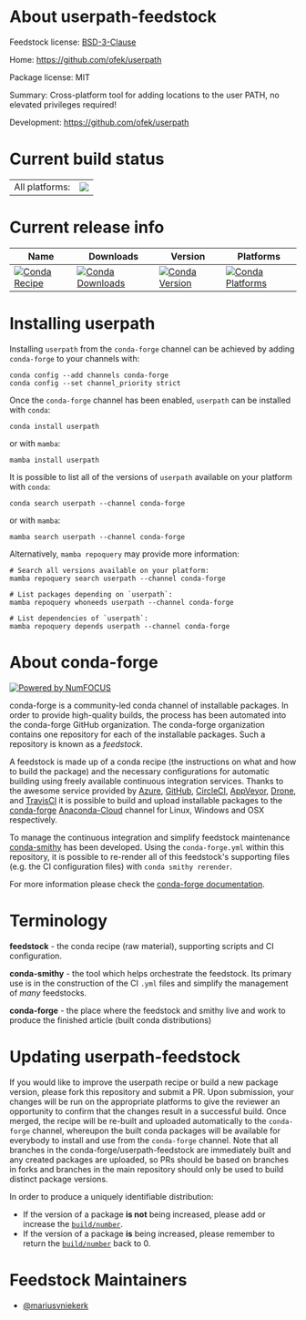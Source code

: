 About userpath-feedstock
========================

Feedstock license: [BSD-3-Clause](https://github.com/conda-forge/userpath-feedstock/blob/main/LICENSE.txt)

Home: https://github.com/ofek/userpath

Package license: MIT

Summary: Cross-platform tool for adding locations to the user PATH, no elevated privileges required!

Development: https://github.com/ofek/userpath

Current build status
====================


<table><tr><td>All platforms:</td>
    <td>
      <a href="https://dev.azure.com/conda-forge/feedstock-builds/_build/latest?definitionId=8756&branchName=main">
        <img src="https://dev.azure.com/conda-forge/feedstock-builds/_apis/build/status/userpath-feedstock?branchName=main">
      </a>
    </td>
  </tr>
</table>

Current release info
====================

| Name | Downloads | Version | Platforms |
| --- | --- | --- | --- |
| [![Conda Recipe](https://img.shields.io/badge/recipe-userpath-green.svg)](https://anaconda.org/conda-forge/userpath) | [![Conda Downloads](https://img.shields.io/conda/dn/conda-forge/userpath.svg)](https://anaconda.org/conda-forge/userpath) | [![Conda Version](https://img.shields.io/conda/vn/conda-forge/userpath.svg)](https://anaconda.org/conda-forge/userpath) | [![Conda Platforms](https://img.shields.io/conda/pn/conda-forge/userpath.svg)](https://anaconda.org/conda-forge/userpath) |

Installing userpath
===================

Installing `userpath` from the `conda-forge` channel can be achieved by adding `conda-forge` to your channels with:

```
conda config --add channels conda-forge
conda config --set channel_priority strict
```

Once the `conda-forge` channel has been enabled, `userpath` can be installed with `conda`:

```
conda install userpath
```

or with `mamba`:

```
mamba install userpath
```

It is possible to list all of the versions of `userpath` available on your platform with `conda`:

```
conda search userpath --channel conda-forge
```

or with `mamba`:

```
mamba search userpath --channel conda-forge
```

Alternatively, `mamba repoquery` may provide more information:

```
# Search all versions available on your platform:
mamba repoquery search userpath --channel conda-forge

# List packages depending on `userpath`:
mamba repoquery whoneeds userpath --channel conda-forge

# List dependencies of `userpath`:
mamba repoquery depends userpath --channel conda-forge
```


About conda-forge
=================

[![Powered by
NumFOCUS](https://img.shields.io/badge/powered%20by-NumFOCUS-orange.svg?style=flat&colorA=E1523D&colorB=007D8A)](https://numfocus.org)

conda-forge is a community-led conda channel of installable packages.
In order to provide high-quality builds, the process has been automated into the
conda-forge GitHub organization. The conda-forge organization contains one repository
for each of the installable packages. Such a repository is known as a *feedstock*.

A feedstock is made up of a conda recipe (the instructions on what and how to build
the package) and the necessary configurations for automatic building using freely
available continuous integration services. Thanks to the awesome service provided by
[Azure](https://azure.microsoft.com/en-us/services/devops/), [GitHub](https://github.com/),
[CircleCI](https://circleci.com/), [AppVeyor](https://www.appveyor.com/),
[Drone](https://cloud.drone.io/welcome), and [TravisCI](https://travis-ci.com/)
it is possible to build and upload installable packages to the
[conda-forge](https://anaconda.org/conda-forge) [Anaconda-Cloud](https://anaconda.org/)
channel for Linux, Windows and OSX respectively.

To manage the continuous integration and simplify feedstock maintenance
[conda-smithy](https://github.com/conda-forge/conda-smithy) has been developed.
Using the ``conda-forge.yml`` within this repository, it is possible to re-render all of
this feedstock's supporting files (e.g. the CI configuration files) with ``conda smithy rerender``.

For more information please check the [conda-forge documentation](https://conda-forge.org/docs/).

Terminology
===========

**feedstock** - the conda recipe (raw material), supporting scripts and CI configuration.

**conda-smithy** - the tool which helps orchestrate the feedstock.
                   Its primary use is in the construction of the CI ``.yml`` files
                   and simplify the management of *many* feedstocks.

**conda-forge** - the place where the feedstock and smithy live and work to
                  produce the finished article (built conda distributions)


Updating userpath-feedstock
===========================

If you would like to improve the userpath recipe or build a new
package version, please fork this repository and submit a PR. Upon submission,
your changes will be run on the appropriate platforms to give the reviewer an
opportunity to confirm that the changes result in a successful build. Once
merged, the recipe will be re-built and uploaded automatically to the
`conda-forge` channel, whereupon the built conda packages will be available for
everybody to install and use from the `conda-forge` channel.
Note that all branches in the conda-forge/userpath-feedstock are
immediately built and any created packages are uploaded, so PRs should be based
on branches in forks and branches in the main repository should only be used to
build distinct package versions.

In order to produce a uniquely identifiable distribution:
 * If the version of a package **is not** being increased, please add or increase
   the [``build/number``](https://docs.conda.io/projects/conda-build/en/latest/resources/define-metadata.html#build-number-and-string).
 * If the version of a package **is** being increased, please remember to return
   the [``build/number``](https://docs.conda.io/projects/conda-build/en/latest/resources/define-metadata.html#build-number-and-string)
   back to 0.

Feedstock Maintainers
=====================

* [@mariusvniekerk](https://github.com/mariusvniekerk/)

